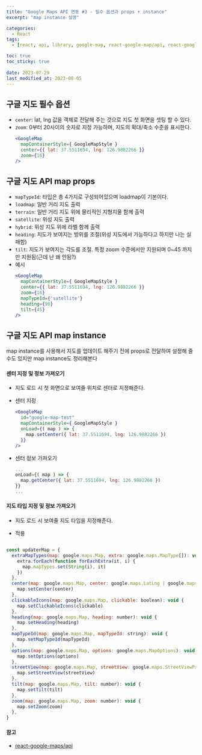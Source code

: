 ```yaml
---
title: "Google Maps API 연동 #3 - 필수 옵션과 props + instance"
excerpt: "map instance 설명"

categories:
  - React
tags:
  - [react, api, library, google-map, react-google-map/api, react-google-map]

toc: true
toc_sticky: true
 
date: 2023-07-29
last_modified_at: 2023-08-05
---
```


## 구글 지도 필수 옵션
  - `center`: lat, lng 값을 객체로 전달해 주는 것으로 지도 첫 화면을 셋팅 할 수 있다.
  - `zoom`: 0부터 20사이의 숫자로 지정 가능하며, 지도의 확대/축소 수준을 표시한다.
    ```jsx
    <GoogleMap
      mapContainerStyle={ GoogleMapStyle } 
      center={{ lat: 37.5511694, lng: 126.9882266 }}
      zoom={16}
    />
    ```

## 구글 지도 API map props
  - `mapTypeId`: 타입은 총 4가지로 구성되어있으며 loadmap이 기본이다.
  - `loadmap`: 일반 거리 지도 출력
  - `terrain`: 일반 거리 지도 위에 물리적인 지형지물 함께 출력 
  - `satellite`: 위성 지도 출력
  - `hybrid`: 위성 지도 위에 라벨 함께 출력
  - `heading`: 지도가 보여지는 방위를 조절(위성 지도에서 가능하다고 하지만 나는 실패함)
  - `tilt`: 지도가 보여지는 각도를 조절. 특정 zoom 수준에서만 지원되며 0~45 까지만 지원됨(근데 난 왜 안됨?)
  - 예시
    ```jsx
    <GoogleMap
      mapContainerStyle={ GoogleMapStyle } 
      center={{ lat: 37.5511694, lng: 126.9882266 }}
      zoom={16}
      mapTypeId={'satellite'}
      heading={90}
      tilt={45}
    />
    ```

## 구글 지도 API map instance
map instance를 사용해서 지도를 업데이트 해주기 전에 props로 전달하여 설정해 줄 수도 있지만 map instance도 정리해본다

#### 센터 지정 및 정보 가져오기
  - 지도 로드 시 첫 화면으로 보여줄 위치로 센터로 지정해준다.
  - 센터 지정

    ```jsx
    <GoogleMap
      id="google-map-test"
      mapContainerStyle={ GoogleMapStyle } 
      onLoad={( map ) => {
        map.setCenter({ lat: 37.5511694, lng: 126.9882266 })
      }}
    />
    ```

  - 센터 정보 가져오기
    ```jsx
    ...
    onLoad={( map ) => {
      map.getCenter({ lat: 37.5511694, lng: 126.9882266 })
    }}
    ...
    ```

#### 지도 타입 지정 및 정보 가져오기
  - 지도 로드 시 보여줄 지도 타입을 지정해준다.

  - 적용
    ```jsx
    ```

```jsx
const updaterMap = {
  extraMapTypes(map: google.maps.Map, extra: google.maps.MapType[]): void {
    extra.forEach(function forEachExtra(it, i) {
      map.mapTypes.set(String(i), it)
    })
  },
  center(map: google.maps.Map, center: google.maps.LatLng | google.maps.LatLngLiteral): void {
    map.setCenter(center)
  },
  clickableIcons(map: google.maps.Map, clickable: boolean): void {
    map.setClickableIcons(clickable)
  },
  heading(map: google.maps.Map, heading: number): void {
    map.setHeading(heading)
  },
  mapTypeId(map: google.maps.Map, mapTypeId: string): void {
    map.setMapTypeId(mapTypeId)
  },
  options(map: google.maps.Map, options: google.maps.MapOptions): void {
    map.setOptions(options)
  },
  streetView(map: google.maps.Map, streetView: google.maps.StreetViewPanorama): void {
    map.setStreetView(streetView)
  },
  tilt(map: google.maps.Map, tilt: number): void {
    map.setTilt(tilt)
  },
  zoom(map: google.maps.Map, zoom: number): void {
    map.setZoom(zoom)
  },
}
```


#### 참고
- [react-google-maps/api](https://www.npmjs.com/package/@react-google-maps/api?activeTab=readme)